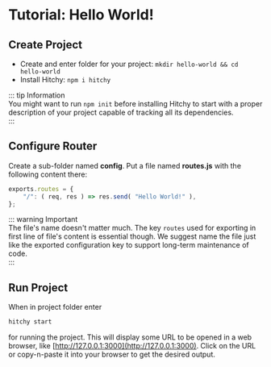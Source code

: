 # Tutorial: Hello World!

## Create Project

* Create and enter folder for your project: `mkdir hello-world && cd hello-world`
* Install Hitchy: `npm i hitchy`

::: tip Information  
You might want to run `npm init` before installing Hitchy to start with a proper description of your project capable of tracking all its dependencies.  
:::

## Configure Router

Create a sub-folder named **config**. Put a file named **routes.js** with the following content there:

```javascript
exports.routes = {
	"/": ( req, res ) => res.send( "Hello World!" ),
};
```

::: warning Important  
The file's name doesn't matter much. The key `routes` used for exporting in first line of file's content is essential though. We suggest name the file just like the exported configuration key to support long-term maintenance of code.  
:::

## Run Project

When in project folder enter 

```sh
hitchy start
``` 

for running the project. This will display some URL to be opened in a web browser, like [http://127.0.0.1:3000](http://127.0.0.1:3000). Click on the URL or copy-n-paste it into your browser to get the desired output.
